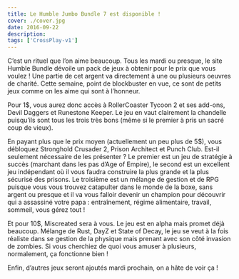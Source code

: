 ```yaml
---
title: Le Humble Jumbo Bundle 7 est disponible !
cover: ./cover.jpg
date: 2016-09-22
description: 
tags: ['CrossPlay-v1']
---
```

C’est un rituel que l’on aime beaucoup. Tous les mardi ou presque, le site Humble Bundle dévoile un pack de jeux à obtenir pour le prix que vous voulez ! Une partie de cet argent va directement à une ou plusieurs oeuvres de charité. Cette semaine, point de blockbuster en vue, ce sont de petits jeux comme on les aime qui sont à l’honneur.

Pour 1$, vous aurez donc accès à RollerCoaster Tycoon 2 et ses add-ons, Devil Daggers et Runestone Keeper. Le jeu en vaut clairement la chandelle puisqu’ils sont tous les trois très bons (même si le premier à pris un sacré coup de vieux).

En payant plus que le prix moyen (actuellement un peu plus de 5$), vous débloquez Stronghold Crusader 2, Prison Architect et Punch Club. Est-il seulement nécessaire de les présenter ? Le premier est un jeu de stratégie à succès (marchant dans les pas d’Age of Empire), le second est un excellent jeu indépendant où il vous faudra construire la plus grande et la plus sécurisé des prisons. Le troisième est un mélange de gestion et de RPG puisque vous vous trouvez catapulter dans le monde de la boxe, sans argent ou presque et il va vous falloir devenir un champion pour découvrir qui a assassiné votre papa : entraînement, régime alimentaire, travail, sommeil, vous gérez tout !

Et pour 10$, Miscreated sera à vous. Le jeu est en alpha mais promet déjà beaucoup. Mélange de Rust, DayZ et State of Decay, le jeu se veut à la fois réaliste dans se gestion de la physique mais prenant avec son côté invasion de zombies. Si vous cherchiez de quoi vous amuser à plusieurs, normalement, ça fonctionne bien !

Enfin, d’autres jeux seront ajoutés mardi prochain, on a hâte de voir ça !

